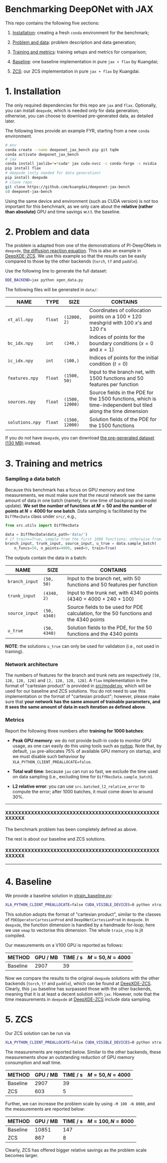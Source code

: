 # Benchmarking DeepONet with JAX

This repo contains the following five sections:

1. [Installation](#1-installation): creating a fresh `conda` environment for the benchmark;

2. [Problem and data](#2-problem-and-data): problem description and data generation;

3. [Training and metrics](#3-training-and-metrics): training setups and metrics for comparison;

4. [Baseline](#4-baseline): one baseline implementation in pure `jax + flax` by Kuangdai;

5. [ZCS](#5-zcs): our ZCS implementation in pure `jax + flax` by Kuangdai.

# 1. Installation

The only required dependencies for this repo are `jax` and `flax`.
Optionally, you can install `deepxde`, which is needed only for data generation;
otherwise, you can choose to download pre-generated data, as detailed later.

The following lines provide an example FYR, starting from a new `conda` environment.

```bash
# env
conda create --name deeponet_jax_bench pip git tqdm
conda activate deeponet_jax_bench
# jax
conda install jaxlib=*=*cuda* jax cuda-nvcc -c conda-forge -c nvidia
pip install flax
# deepxde (only needed for data generation)
pip install deepxde 
# clone repo
git clone https://github.com/kuangdai/deeponet-jax-bench
cd deeponet-jax-bench
```

Using the same device and environment (such as CUDA version) is not too important for this benchmark,
as we only care about the **relative (rather than absolute)** GPU and time savings w.r.t. the baseline.

# 2. Problem and data

The problem is adapted from one of the demonstrations of PI-DeepONets in `deepxde`,
[the diffusion reaction equation](https://github.com/lululxvi/deepxde/blob/master/examples/operator/diff_rec_aligned_pideeponet.py).
This is also an example in [DeepXDE-ZCS](https://github.com/stfc-sciml/DeepXDE-ZCS).
We use this example so that the results can be easily compared to those by the other backends
(`torch`, `tf` and `paddle`).

Use the following line to generate the full dataset:

```bash
DDE_BACKEND=jax python xgen_data.py
```

The following files will be generated in `data/`:

| **NAME**        | **TYPE** | **SIZE**        | **CONTAINS**                                                                                                  | 
|-----------------|----------|-----------------|---------------------------------------------------------------------------------------------------------------|
| `xt_all.npy`    | `float`  | `(12000, 2)`    | Coordinates of collocation points on a $100 \times 120$ meshgrid with 100 $x$'s and 120 $t$'s                 |
| `bc_idx.npy`    | `int`    | `(240,)`        | Indices of points for the boundary conditions ($x=0$ and $x=1$)                                               |
| `ic_idx.npy`    | `int`    | `(100,)`        | Indices of points for the initial condition ($t=0$)                                                           |
| `features.npy`  | `float`  | `(1500, 50)`    | Input to the branch net, with 1500 functions and 50 features per function                                     |
| `sources.npy`   | `float`  | `(1500, 12000)` | Source fields in the PDE for the 1500 functions, which is time-independent but tiled along the time dimension |
| `solutions.npy` | `float`  | `(1500, 12000)` | Solution fields of the PDE for the 1500 functions                                                             |

If you do not have `deepxde`, you
can download [the pre-generated dataset (130 MB)](https://drive.google.com/file/d/1WBT7nXl21fdKxedo-fbWbiCo7MOLDeeI/view?usp=sharing) instead.

# 3. Training and metrics

### Sampling a data batch

Because this benchmark has a focus on GPU memory and time measurements, we must make sure that
the neural network see the same amount of data in one batch (namely, for one time of backprop and model update).
**We set the number of functions at $M=50$ and the number of points at $N=4000$ for one batch**.
Data sampling is facilitated by the `DiffRecData` class under `src/`, e.g.,

```python
from src.utils import DiffRecData

data = DiffRecData(data_path='data/')
# if train==True, sample from the first 1000 functions; otherwise from the last 500
branch_input, trunk_input, source_input, u_true = data.sample_batch(
    n_funcs=50, n_points=4000, seed=0, train=True)
```

The outputs contain the data in a batch:

| **NAME**       | **SIZE**     | **CONTAINS**                                                                           | 
|----------------|--------------|----------------------------------------------------------------------------------------|
| `branch_input` | `(50, 50)`   | Input to the branch net, with 50 functions and 50 features per function                |
| `trunk_input`  | `(4340, 2)`  | Input to the trunk net, with 4340 points (4340 = 4000 + 240 + 100)                     |
| `source_input` | `(50, 4340)` | Source fields to be used for PDE calculation, for the 50 functions and the 4340 points |
| `u_true`       | `(50, 4340)` | Solution fields to the PDE, for the 50 functions and the 4340 points                   |

**NOTE**: the solutions `u_true` can only be used for validation (i.e., not used in training).

### Network architecture

The numbers of features for the branch and trunk nets are respectively `[50, 128, 128, 128]` and `[2, 128, 128, 128]`.
A `flax` implementation in the format of "cartesian product" is provided in [src/model.py](src/model.py), 
which will be used for our baseline and ZCS solutions. 
You do not need to use this implementation or the format of "cartesian product";
however, please make sure that **your network has the same amount of trainable parameters,
and it sees the same amount of data in each iteration as defined above**.

### Metrics

Report the following three numbers after **training for 1000 batches**:

* **Peak GPU memory**: we do not provide built-in code to monitor GPU usage, as one can easily do this using tools
  such as [nvitop](https://github.com/XuehaiPan/nvitop). Note that, by default, `jax` pre-allocates 75% of available GPU memory
  on startup, and we must disable such behaviour by `XLA_PYTHON_CLIENT_PREALLOCATE=false`.

* **Total wall time**: because `jax` can run so fast, we exclude the time used on data sampling
  (i.e., excluding time for `DiffRecData.sample_batch`).

* **L2 relative error**: you can use `src.batched_l2_relative_error` to compute the error; after 1000 batches,
  it must come down to around 30%.

---

#### XXXXXXXXXXXXXXXXXXXXXXXXXXXXXXXXXXXXXXXXXXXXXXXXXXXXXX

The benchmark problem has been completely defined as above.

The rest is about our baseline and ZCS solutions.

#### XXXXXXXXXXXXXXXXXXXXXXXXXXXXXXXXXXXXXXXXXXXXXXXXXXXXXX

---

# 4. Baseline

We provide a baseline solution in [xtrain_baseline.py](xtrain_baseline.py):

```bash
XLA_PYTHON_CLIENT_PREALLOCATE=false CUDA_VISIBLE_DEVICES=0 python xtrain_baseline.py -M 50 -N 4000 
```

This solution adopts the format of "cartesian product", similar to
the classes of `PDEOperatorCartesianProd` and `DeepONetCartesianProd` in `deepxde`.
In `deepxde`, the function dimension is handled by a handmade for-loop; here we use
`vmap` to vectorise this dimension. The whole `train_step` is jit compiled.

Our measurements on a V100 GPU is reported as follows:

| **METHOD** | **GPU / MB** | **TIME / s** | $M=50, N=4000$ |
|------------|--------------|--------------|----------------|
| Baseline   | 2907         | 39           |                |


Now we compare the results to the original `deepxde` solutions with the other backends 
(`torch`, `tf` and `paddle`), which can be found at [DeepXDE-ZCS](https://github.com/stfc-sciml/DeepXDE-ZCS). 
Clearly, this `jax` baseline has surpassed those with the other backends, meaning that
it is at least a decent solution with `jax`.
However, note that the time measurements in `deepxde` at [DeepXDE-ZCS](https://github.com/stfc-sciml/DeepXDE-ZCS) include data sampling.

# 5. ZCS

Our ZCS solution can be run via

```bash
XLA_PYTHON_CLIENT_PREALLOCATE=false CUDA_VISIBLE_DEVICES=0 python xtrain_zcs.py -M 50 -N 4000 
```

The measurements are reported below. Similar to the other backends, these measurements show an outstanding 
reduction of GPU memory consumption and wall time.

| **METHOD** | **GPU / MB** | **TIME / s** | $M=50, N=4000$ |
|------------|--------------|--------------|----------------|
| Baseline   | 2907         | 39           |                |
| ZCS        | 603          | 5            |                |

Further, we can increase the problem scale by using `-M 100 -N 8000`, and the measurements are reported below:

| **METHOD** | **GPU / MB** | **TIME / s** | $M=100, N=8000$ |
|------------|--------------|--------------|-----------------|
| Baseline   | 10851        | 147          |                 |
| ZCS        | 867          | 8            |                 |

Clearly, ZCS has offered bigger relative savings as the problem scale becomes larger. 


